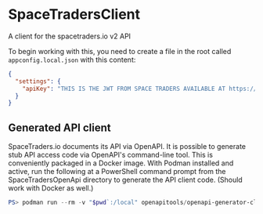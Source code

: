 # SpaceTradersClient
A client for the spacetraders.io v2 API

To begin working with this, you need to create a file in the root called `appconfig.local.json` with this content:

```json
{
  "settings": {
    "apiKey": "THIS IS THE JWT FROM SPACE TRADERS AVAILABLE AT https://docs.spacetraders.io/quickstart/new-game"
  }
}
```

## Generated API client

SpaceTraders.io documents its API via OpenAPI.  It is possible to generate stub API access code via OpenAPI's command-line tool.  This is conveniently packaged in a Docker image.  With Podman installed and active, run the following at a PowerShell command prompt from the SpaceTradersOpenApi directory to generate the API client code.  (Should work with Docker as well.)

```powershell
PS> podman run --rm -v "$pwd`:/local" openapitools/openapi-generator-cli generate -i https://raw.githubusercontent.com/SpaceTradersAPI/api-docs/main/reference/SpaceTraders.json -g csharp-netcore -o /local/gen --additional-properties=library=generichost,useCompareNetObjects=true,disallowAdditionalPropertiesIfNotPresent=false,targetFramework=net7.0,nullableReferenceTypes=true,packageName=SpaceTradersApiClient,validatable=false,packageGuid=40C1768C-9E35-416F-B72A-7FDE8AC8E994
```

